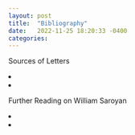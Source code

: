 ```yaml
---
layout: post
title:  "Bibliography"
date:   2022-11-25 18:20:33 -0400
categories: 
---
```

<title>Bibliography</title>

<P>Sources of Letters</p>
  <li></li>
  <li></li>
<p>Further Reading on William Saroyan</p>
  <li></li>
  <li></li>




[jekyll-docs]: https://jekyllrb.com/docs/home
[jekyll-gh]:   https://github.com/jekyll/jekyll
[jekyll-talk]: https://talk.jekyllrb.com/

